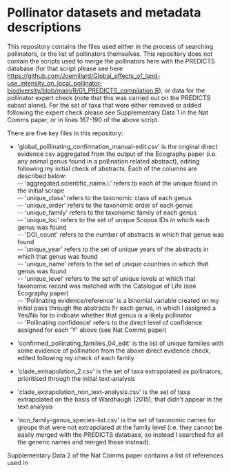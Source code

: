 # Pollinator datasets and metadata descriptions

This repository contains the files used either in the process of searching pollinators, or the list of pollinators themselves. This repository does not contain the scripts used to merge the pollinators here with the PREDICTS database (for that script please see here https://github.com/Joemillard/Global_effects_of_land-use_intensity_on_local_pollinator-biodiversity/blob/main/R/01_PREDICTS_compilation.R), or data for the pollinator expert check (note that this was carried out on the PREDICTS subset alone). For the set of taxa that were either removed or added following the expert check please see Supplementary Data 1 in the Nat Comms paper, or in lines 167-190 of the above script. 

There are five key files in this repository:

* 'global_polllinating_confirmation_manual-edit.csv' is the original direct evidence csv aggregated from the output of the Ecography paper (i.e. any animal genus found in a pollination related abstract), editing following my initial check of abstracts. Each of the columns are described below: <br>
		-- 'aggregated.scientific_name.i.' refers to each of the unique found in the initial scrape <br>
		-- 'unique_class' refers to the taxonomic class of each genus <br>
		-- 'unique_order' refers to the taxonomic order of each genus<br>
		-- 'unique_family'	refers to the taxonomic family of each genus<br>
		-- 'unique_loc' refers to the set of unique Scopus IDs in which each genus was found<br>
		-- 'DOI_count'	refers to the number of abstracts in which that genus was found<br>
		-- 'unique_year'	refers to the set of unique years of the abstracts in which that genus was found<br>
		-- 'unique_name'	refers to the set of unique countries in which that genus was found<br>
		-- 'unique_level' refers to the set of unique levels at which that taxonomic record was matched with the Catalogue of Life (see Ecography paper)<br>
		-- 'Pollinating evidence/reference' is a binomial variable created on my initial pass through the abstracts fir each genus, in which I assigned a Yes/No for to indicate whether that genus is a likely pollinator<br>
		-- 'Pollinating confidence' refers to the direct level of confidence assigned for each 'Y' above (see Nat Comms paper)<br>

* 'confirmed_pollinating_families_04_edit' is the list of unique families with some evidence of pollination from the above direct evidence check, edited following my check of each family.
* 'clade_extrapolation_2.csv' is the set of taxa extrapolated as pollinators, prioritised through the initial text-analysis
* 'clade_extrapolation_non_text-analysis.csv' is the set of taxa extrapolated on the basis of Wardhaugh (2015), that didn't appear in the text analysis
* 'non_family-genus_species-list.csv' is the set of taxonomic names for groups that were not extrapolated at the family level (i.e. they cannot be easily merged with the PREDICTS database, so instead I searched for all the generic names and merged these instead).

Supplementary Data 2 of the Nat Comms paper contains a list of references used in 
